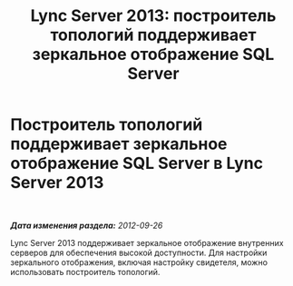﻿---
title: 'Lync Server 2013: построитель топологий поддерживает зеркальное отображение SQL Server'
TOCTitle: Построитель топологий поддерживает зеркальное отображение SQL Server
ms:assetid: 2c1caa73-c707-4e53-ae3f-a100534373fd
ms:mtpsurl: https://technet.microsoft.com/ru-ru/library/JJ688007(v=OCS.15)
ms:contentKeyID: 49887921
ms.date: 05/19/2016
mtps_version: v=OCS.15
ms.translationtype: HT
---

# Построитель топологий поддерживает зеркальное отображение SQL Server в Lync Server 2013

 

_**Дата изменения раздела:** 2012-09-26_

Lync Server 2013 поддерживает зеркальное отображение внутренних серверов для обеспечения высокой доступности. Для настройки зеркального отображения, включая настройку свидетеля, можно использовать построитель топологий.

